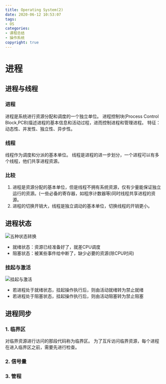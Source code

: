 ```yaml
---
title: Operating System(2)
date: 2020-06-12 10:53:07
tags:
- OS
categories: 
- 课程总结
- 操作系统
copyright: true
---
```

# 进程
## 进程与线程
### 进程
进程是系统进行资源分配和调度的一个独立单位。
进程控制块(Process Control Block,PCB)描述进程的基本信息和活动过程，进而控制进程和管理进程。
特征：动态性、并发性、独立性、异步性。

### 线程
线程作为调度和分派的基本单位。
线程是进程的进一步划分，一个进程可以有多个线程，他们共享进程资源。

### 比较
1. 进程是资源分配的基本单位，但是线程不拥有系统资源，仅有少量能保证独立运行的资源。(一些必备的寄存器，如程序计数器等)同时线程共享进程的资源。
2. 进程的切换开销大，线程是独立调动的基本单位，切换线程的开销更小。
<!--more-->
## 进程状态
![五种状态转换](https://s1.ax1x.com/2020/06/12/tLBcTI.png)
+ 就绪状态：资源已经准备好了，就差CPU调度
+ 阻塞状态：被某些事件给中断了，缺少必要的资源(除CPU时间)

### 挂起与激活
![挂起与激活](https://s1.ax1x.com/2020/06/12/tLDjUI.png)
+ 若进程处于就绪状态，挂起操作执行后，则由活动就绪转为禁止就绪
+ 若进程处于阻塞状态，挂起操作执行后，则由活动阻塞转为禁止阻塞

## 进程同步
### 1. 临界区
对临界资源进行访问的那段代码称为临界区。
为了互斥访问临界资源，每个进程在进入临界区之前，需要先进行检查。
### 2. 信号量
### 3. 管程